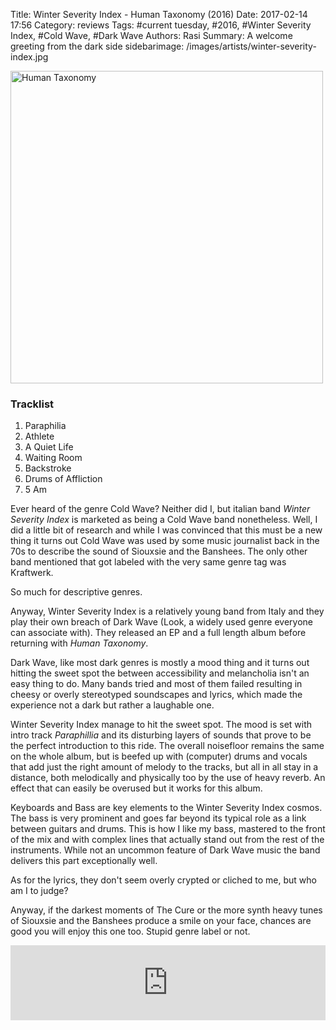 Title: Winter Severity Index - Human Taxonomy (2016)
Date: 2017-02-14 17:56
Category: reviews
Tags: #current tuesday, #2016, #Winter Severity Index, #Cold Wave, #Dark Wave
Authors: Rasi
Summary: A welcome greeting from the dark side
sidebarimage: /images/artists/winter-severity-index.jpg

<div id="covertracks">
<div id="cover">
<img src="/images/covers/cover-human-taxonomy.jpg" width="500" alt="Human Taxonomy">
</div>
<div id="tracklist">
<h3>Tracklist</h3>
<ol>
<li>Paraphilia</li>
<li>Athlete</li>
<li>A Quiet Life</li>
<li>Waiting Room</li>
<li>Backstroke</li>
<li>Drums of Affliction</li>
<li>5 Am</li>
</ol>
</div>
</div>

Ever heard of the genre Cold Wave? Neither did I, but italian band *Winter Severity Index*
is marketed as being a Cold Wave band nonetheless. Well, I did a little bit of research
and while I was convinced that this must be a new thing it turns out Cold Wave was used by
some music journalist back in the 70s to describe the sound of Siouxsie and the Banshees.
The only other band mentioned that got labeled with the very same genre tag was Kraftwerk.

So much for descriptive genres.

Anyway, Winter Severity Index is a relatively young band from Italy and they play their own
breach of Dark Wave (Look, a widely used genre everyone can associate with). They released an
EP and a full length album before returning with *Human Taxonomy*.

Dark Wave, like most dark genres is mostly a mood thing and it turns out hitting the sweet spot
the between accessibility and melancholia isn't an easy thing to do. Many bands tried
and most of them failed resulting in cheesy or overly stereotyped soundscapes and lyrics, which made
the experience not a dark but rather a laughable one.

Winter Severity Index manage to hit the sweet spot. The mood is set with intro track *Paraphillia* and
its disturbing layers of sounds that prove to be the perfect introduction to this ride. The overall
noisefloor remains the same on the whole album, but is beefed up with (computer) drums and vocals that
add just the right amount of melody to the tracks, but all in all stay in a distance, both melodically
and physically too by the use of heavy reverb. An effect that can easily be overused but it works for this
album. 

Keyboards and Bass are key elements to the Winter Severity Index cosmos. The bass is very prominent and
goes far beyond its typical role as a link between guitars and drums. This is how I like my bass, mastered
to the front of the mix and with complex lines that actually stand out from the rest of the instruments.
While not an uncommon feature of Dark Wave music the band delivers this part exceptionally well.

As for the lyrics, they don't seem overly crypted or cliched to me, but who am I to judge?

Anyway, if the darkest moments of The Cure or the more synth heavy tunes of Siouxsie and the Banshees produce
a smile on your face, chances are good you will enjoy this one too. Stupid genre label or not.

<iframe style="border: 0; width: 100%; height: 120px;" src="https://bandcamp.com/EmbeddedPlayer/album=3472183587/size=large/bgcol=ffffff/linkcol=0687f5/tracklist=false/artwork=small/track=3983651648/transparent=true/" seamless><a href="http://winterseverityindex.bandcamp.com/album/human-taxonomy">Human Taxonomy by Winter Severity Index</a></iframe>
